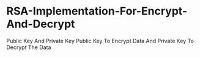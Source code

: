 # RSA-Implementation-For-Encrypt-And-Decrypt
Public Key And Private Key Public Key To Encrypt Data And Private Key To Decrypt The Data 
